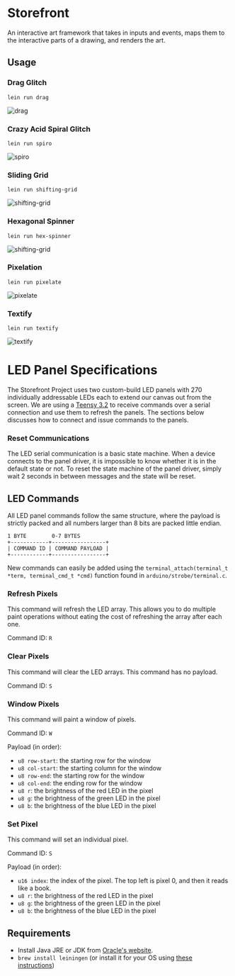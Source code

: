 # Storefront

An interactive art framework that takes in inputs and events, maps them to the
interactive parts of a drawing, and renders the art.

## Usage

### Drag Glitch

`lein run drag`

![drag](http://i.imgur.com/S6xkjRi.gif)

### Crazy Acid Spiral Glitch

`lein run spiro`

![spiro](http://i.imgur.com/wmZ6mXa.gif)

### Sliding Grid

`lein run shifting-grid`

![shifting-grid](http://i.imgur.com/SbHLrKK.gif)

### Hexagonal Spinner

`lein run hex-spinner`

![shifting-grid](http://i.imgur.com/Og9sotK.gif)

### Pixelation

`lein run pixelate`

![pixelate](http://i.imgur.com/VnmskAA.gif)

### Textify

`lein run textify`

![textify](http://i.imgur.com/99fEYH9.gif)

# LED Panel Specifications

The Storefront Project uses two custom-build LED panels with 270 individually addressable LEDs each
to extend our canvas out from the screen. We are using a
[Teensy 3.2](https://www.pjrc.com/store/teensy32.html) to receive commands over a serial connection
and use them to refresh the panels. The sections below discusses how to connect and issue commands
to the panels.

### Reset Communications

The LED serial communication is a basic state machine. When a device connects to the panel driver,
it is impossible to know whether it is in the default state or not. To reset the state machine of
the panel driver, simply wait 2 seconds in between messages and the state will be reset.

## LED Commands

All LED panel commands follow the same structure, where the payload is strictly packed and all
numbers larger than 8 bits are packed little endian.

```
1 BYTE        0-7 BYTES
+------------+-----------------+
| COMMAND ID | COMMAND PAYLOAD |
+------------+-----------------+
```

New commands can easily be added using the `terminal_attach(terminal_t *term, terminal_cmd_t *cmd)`
function found in `arduino/strobe/terminal.c`.

### Refresh Pixels

This command will refresh the LED array. This allows you to do multiple paint operations without
eating the cost of refreshing the array after each one.

Command ID: `R`

### Clear Pixels

This command will clear the LED arrays. This command has no payload.

Command ID: `S`

### Window Pixels

This command will paint a window of pixels.

Command ID: `W`

Payload (in order):
- `u8 row-start`: the starting row for the window
- `u8 col-start`: the starting column for the window
- `u8 row-end`: the starting row for the window
- `u8 col-end`: the ending row for the window
- `u8 r`: the brightness of the red LED in the pixel
- `u8 g`: the brightness of the green LED in the pixel
- `u8 b`: the brightness of the blue LED in the pixel

### Set Pixel

This command will set an individual pixel.

Command ID: `S`

Payload (in order):
- `u16 index`: the index of the pixel. The top left is pixel 0, and then it reads like a book.
- `u8 r`: the brightness of the red LED in the pixel
- `u8 g`: the brightness of the green LED in the pixel
- `u8 b`: the brightness of the blue LED in the pixel

## Requirements

- Install Java JRE or JDK from [Oracle's website](http://www.oracle.com/technetwork/java/javase/downloads/index.html).
- `brew install leiningen` (or install it for your OS using [these instructions](http://leiningen.org/))
